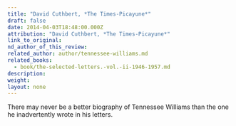 ```yaml
---
title: "David Cuthbert, *The Times-Picayune*"
draft: false
date: 2014-04-03T18:48:00.000Z
attribution: "David Cuthbert, *The Times-Picayune*"
link_to_original:
nd_author_of_this_review:
related_author: author/tennessee-williams.md
related_books:
  - book/the-selected-letters.-vol.-ii-1946-1957.md
description:
weight:
layout: none
---
```

There may never be a better biography of Tennessee Williams than the one he inadvertently wrote in his letters.

